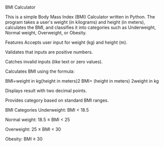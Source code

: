 BMI Calculator

This is a simple Body Mass Index (BMI) Calculator written in Python.
The program takes a user's weight (in kilograms) and height (in meters), calculates the BMI, and classifies it into categories such as Underweight, Normal weight, Overweight, or Obesity.

Features
Accepts user input for weight (kg) and height (m).

Validates that inputs are positive numbers.

Catches invalid inputs (like text or zero values).

Calculates BMI using the formula:

BMI=weight in kg(height in meters)2
BMI= (height in meters) 2weight in kg
 
Displays result with two decimal points.

Provides category based on standard BMI ranges.

BMI Categories
Underweight: BMI < 18.5

Normal weight: 18.5 ≤ BMI < 25

Overweight: 25 ≤ BMI < 30

Obesity: BMI ≥ 30
